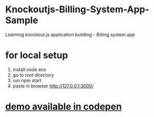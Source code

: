 # Knockoutjs-Billing-System-App-Sample
Learning knockout.js application building - Billing system app

# for local setup
1. install node env
2. go to root directory
3. run npm start
4. paste in browser http://127.0.0.1:3000/

# <a href="https://codepen.io/vulchivijay/full/KGNqmz/" target="_blank">demo available in codepen</a>
